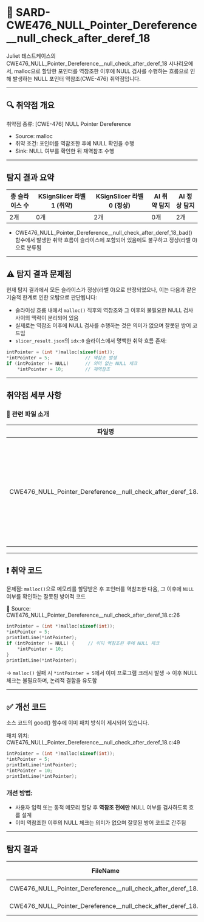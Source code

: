 # 📁 SARD-CWE476\_NULL\_Pointer\_Dereference\_\_null\_check\_after\_deref\_18

Juliet 테스트케이스의 CWE476\_NULL\_Pointer\_Dereference\_\_null\_check\_after\_deref\_18 시나리오에서, malloc으로 할당한 포인터를 역참조한 이후에 NULL 검사를 수행하는 흐름으로 인해 발생하는 NULL 포인터 역참조(CWE-476) 취약점입니다.

---

## 🔍 취약점 개요

취약점 종류: \[CWE-476] NULL Pointer Dereference

* Source: malloc
* 취약 조건: 포인터를 역참조한 후에 NULL 확인을 수행
* Sink: NULL 여부를 확인한 뒤 재역참조 수행

---

## 탐지 결과 요약

| 총 슬라이스 수 | KSignSlicer 라벨 1 (취약) | KSignSlicer 라벨 0 (정상) | AI 취약 탐지 | AI 정상 탐지 |
| -------- | --------------------- | --------------------- | -------- | -------- |
| 2개       | 0개                    | 2개                    | 0개       | 2개       |

* CWE476\_NULL\_Pointer\_Dereference\_\_null\_check\_after\_deref\_18\_bad() 함수에서 발생한 취약 흐름이 슬라이스에 포함되어 있음에도 불구하고 정상(라벨 0)으로 분류됨

---

## ⚠️ 탐지 결과 문제점

현재 탐지 결과에서 모든 슬라이스가 정상(라벨 0)으로 판정되었으나, 이는 다음과 같은 기술적 한계로 인한 오탐으로 판단됩니다:

* 슬라이싱 흐름 내에서 `malloc()` 직후의 역참조와 그 이후의 불필요한 NULL 검사 사이의 맥락이 분리되어 있음
* 실제로는 역참조 이후에 NULL 검사를 수행하는 것은 의미가 없으며 잘못된 방어 코드임
* `slicer_result.json`의 `idx:0` 슬라이스에서 명백한 취약 흐름 존재:

```c
intPointer = (int *)malloc(sizeof(int));
*intPointer = 5;             // 역참조 발생
if (intPointer != NULL)      // 의미 없는 NULL 체크
    *intPointer = 10;        // 재역참조
```

---

## 취약점 세부 사항

### 📁 관련 파일 소개

| 파일명                                                                   | 설명                                                  |
| --------------------------------------------------------------------- | --------------------------------------------------- |
| CWE476\_NULL\_Pointer\_Dereference\_\_null\_check\_after\_deref\_18.c | malloc 결과 포인터를 역참조한 뒤에 NULL 체크를 수행하는 취약 흐름을 포함하고 있음 |

---

## ❗️ 취약 코드

문제점: `malloc()`으로 메모리를 할당받은 후 포인터를 역참조한 다음, 그 이후에 `NULL` 여부를 확인하는 잘못된 방어적 코드

📄 Source: CWE476\_NULL\_Pointer\_Dereference\_\_null\_check\_after\_deref\_18.c:26

```c
intPointer = (int *)malloc(sizeof(int));
*intPointer = 5;
printIntLine(*intPointer);
if (intPointer != NULL) {     // 이미 역참조된 후에 NULL 체크
    *intPointer = 10;
}
printIntLine(*intPointer);
```

→ `malloc()` 실패 시 `*intPointer = 5`에서 이미 프로그램 크래시 발생
→ 이후 NULL 체크는 불필요하며, 논리적 결함을 유도함

---

## ✅ 개선 코드

소스 코드의 good() 함수에 이미 패치 방식이 제시되어 있습니다.

패치 위치: CWE476\_NULL\_Pointer\_Dereference\_\_null\_check\_after\_deref\_18.c:49

```c
intPointer = (int *)malloc(sizeof(int));
*intPointer = 5;
printIntLine(*intPointer);
*intPointer = 10;
printIntLine(*intPointer);
```

### 개선 방법:

* 사용자 입력 또는 동적 메모리 할당 후 **역참조 전에만** NULL 여부를 검사하도록 흐름 설계
* 이미 역참조한 이후의 NULL 체크는 의미가 없으며 잘못된 방어 코드로 간주됨

---

## 탐지 결과

| FileName                                                              | Caller                                                                   | Source | Sink  | idx | CWE-ID  | category       | criterion | line | label | token\_length | predict |
| --------------------------------------------------------------------- | ------------------------------------------------------------------------ | ------ | ----- | --- | ------- | -------------- | --------- | ---- | ----- | ------------- | ------- |
| CWE476\_NULL\_Pointer\_Dereference\_\_null\_check\_after\_deref\_18.c | CWE476\_NULL\_Pointer\_Dereference\_\_null\_check\_after\_deref\_18\_bad | False  | False | 0   | CWE-476 | CallExpression | malloc    | 26   | 0     | N/A           | 0       |
| CWE476\_NULL\_Pointer\_Dereference\_\_null\_check\_after\_deref\_18.c | good1                                                                    | False  | False | 1   | CWE-476 | CallExpression | malloc    | 49   | 0     | N/A           | 0       |


